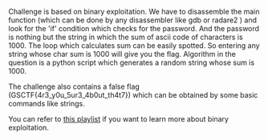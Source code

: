 Challenge is based on binary exploitation. We have to disassemble the main function (which can be done by any disassembler like gdb or radare2 ) and look for the 'if' condition which checks for the password. And the password is nothing but the string in which the sum of ascii code of characters is 1000. The loop which calculates sum can be easily spotted. So entering any string whose char sum is 1000 will give you the flag. Algorithm in the question is a python script which generates a random string whose sum is 1000.


 The challenge also contains a false flag (GSCTF{4r3_y0u_5ur3_4b0ut_th4t7}) which can be obtained by some basic commands like strings. 


You can refer to [this playlist](https://www.youtube.com/playlist?list=PLhixgUqwRTjxglIswKp9mpkfPNfHkzyeN) if you want to learn more about binary exploitation.